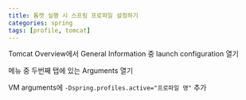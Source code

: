 ```yaml
---
title: 톰캣 실행 시 스프링 프로파일 설정하기
categories: spring
tags: [profile, tomcat]
---
```




Tomcat Overview에서 General Information 중 launch configuration 열기

메뉴 중 두번째 탭에 있는 Arguments 열기

VM arguments에 `-Dspring.profiles.active="프로파일 명"` 추가